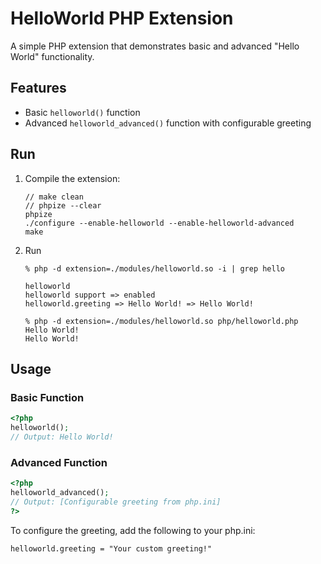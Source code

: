 # HelloWorld PHP Extension

A simple PHP extension that demonstrates basic and advanced "Hello World" functionality.

## Features

- Basic `helloworld()` function
- Advanced `helloworld_advanced()` function with configurable greeting

## Run

1. Compile the extension:

    ```
    // make clean
    // phpize --clear
    phpize
    ./configure --enable-helloworld --enable-helloworld-advanced
    make
    ```

2. Run

    ```
    % php -d extension=./modules/helloworld.so -i | grep hello

    helloworld
    helloworld support => enabled
    helloworld.greeting => Hello World! => Hello World!

    % php -d extension=./modules/helloworld.so php/helloworld.php
    Hello World!
    Hello World!
   ```

## Usage

### Basic Function

```php
<?php
helloworld();
// Output: Hello World!
```

### Advanced Function

```php
<?php
helloworld_advanced();
// Output: [Configurable greeting from php.ini]
?>
```

To configure the greeting, add the following to your php.ini:

```
helloworld.greeting = "Your custom greeting!"
```
